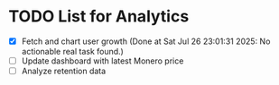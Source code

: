 # TODO List for Analytics

- [x] Fetch and chart user growth  (Done at Sat Jul 26 23:01:31 2025: No actionable real task found.)
- [ ] Update dashboard with latest Monero price
- [ ] Analyze retention data